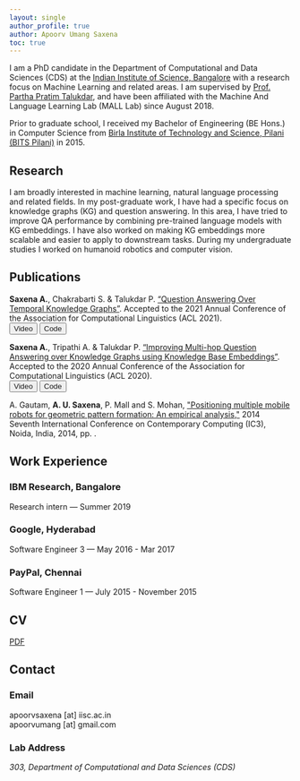 ```yaml
---
layout: single
author_profile: true
author: Apoorv Umang Saxena
toc: true
---
```


I am a PhD candidate in the Department of Computational and Data Sciences (CDS) at the [Indian Institute of Science, Bangalore](https://www.iisc.ac.in/) with a research focus on Machine Learning and related areas. I am supervised by [Prof. Partha Pratim Talukdar](http://talukdar.net/), and have been affiliated with the Machine And Language Learning Lab (MALL Lab) since August 2018.

Prior to graduate school, I received my Bachelor of Engineering (BE Hons.) in Computer Science from [Birla Institute of Technology and Science, Pilani (BITS Pilani)](http://www.bits-pilani.ac.in/) in 2015.

## Research

I am broadly interested in machine learning, natural language processing and related fields. In my post-graduate work, I have had a specific focus on knowledge graphs (KG) and question answering. In this area, I have tried to improve QA performance by combining pre-trained language models with KG embeddings. I have also worked on making KG embeddings more scalable and easier to apply to downstream tasks.
During my undergraduate studies I worked on humanoid robotics and computer vision.


## Publications
**Saxena A.**, Chakrabarti S. & Talukdar P. [“Question Answering Over Temporal Knowledge Graphs”](https://arxiv.org/abs/2106.01515). Accepted to the 2021 Annual Conference of the Association for Computational Linguistics (ACL 2021).<br>
<button>
<a style="text-decoration: none;" href="https://underline.io/lecture/25744-question-answering-over-temporal-knowledge-graphs"><i class="fas fa-video"></i> Video</a>
</button>
<button>
<a style="text-decoration: none;" href="https://github.com/apoorvumang/CronKGQA"><i class="fab fa-fw fa-github" aria-hidden="true"></i> Code</a>
</button>

**Saxena A.**, Tripathi A. & Talukdar P. [“Improving Multi-hop Question Answering over Knowledge Graphs using Knowledge Base Embeddings”](https://malllabiisc.github.io/publications/papers/final_embedkgqa.pdf). Accepted to the 2020 Annual Conference of the Association for Computational Linguistics (ACL 2020).<br>
<button>
<a style="text-decoration: none;" href="https://virtual.acl2020.org/paper_main.412.html"><i class="fas fa-video"></i> Video</a>
</button>
<button>
<a style="text-decoration: none;" href="https://github.com/malllabiisc/EmbedKGQA"><i class="fab fa-fw fa-github" aria-hidden="true"></i> Code</a>
</button>

A. Gautam, __A. U. Saxena__, P. Mall and S. Mohan, ["Positioning multiple mobile robots for geometric pattern formation: An empirical analysis,"](https://www.computer.org/csdl/proceedings/ic3/2014/5172/00/06897242-abs.html) 2014 Seventh International Conference on Contemporary Computing (IC3), Noida, India, 2014, pp. . 


## Work Experience

### IBM Research, Bangalore
Research intern — Summer 2019

### Google, Hyderabad
Software Engineer 3 — May 2016 - Mar 2017

### PayPal, Chennai
Software Engineer 1 — July 2015 - November 2015

## CV

[PDF]({{site.url}}/download/CV.pdf)

## Contact

### Email

apoorvsaxena [at] iisc.ac.in
<br />
apoorvumang [at] gmail.com

### Lab Address

_303, Department of Computational and Data Sciences (CDS)_

